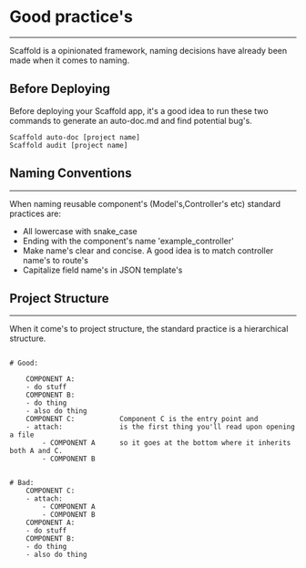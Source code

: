 # Good practice's

---
Scaffold is a opinionated framework, naming decisions have already been made when it comes to naming.
## Before Deploying
Before deploying your Scaffold app, it's a good idea to run these two commands to generate an auto-doc.md and find potential bug's.
```batch
Scaffold auto-doc [project name]
Scaffold audit [project name]
```
## Naming Conventions

---
When naming reusable component's (Model's,Controller's etc) standard practices are:

* All lowercase with snake_case
* Ending with the component's name 'example_controller'
* Make name's clear and concise. A good idea is to match controller name's to route's
* Capitalize field name's in JSON template's


## Project Structure

---
When it come's to project structure, the standard practice is a hierarchical structure.
```

# Good:

    COMPONENT A:
    - do stuff
    COMPONENT B:
    - do thing
    - also do thing
    COMPONENT C:           Component C is the entry point and 
    - attach:              is the first thing you'll read upon opening a file
        - COMPONENT A      so it goes at the bottom where it inherits both A and C.
        - COMPONENT B       
        
         
# Bad:                     
    COMPONENT C:
    - attach:
        - COMPONENT A
        - COMPONENT B
    COMPONENT A:
    - do stuff
    COMPONENT B:
    - do thing
    - also do thing
   
```